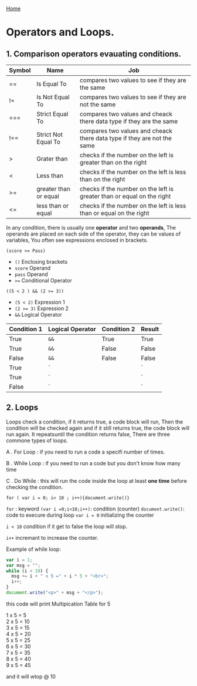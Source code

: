 [Home](https://sayefdeen.github.io/reading-notes/home)

# Operators and Loops.

## 1. Comparison operators evauating conditions.

| Symbol | Name                  | Job                                                                     |
| ------ | --------------------- | ----------------------------------------------------------------------- |
| ==     | Is Equal To           | compares two values to see if they are the same                         |
| !=     | Is Not Equal To       | compares two values to see if they are not the same                     |
| ===    | Strict Equal To       | compares two values and cheack there data type if they are the same     |
| !==    | Strict Not Equal To   | compares two values and cheack there data type if they are not the same |
| >      | Grater than           | checks if the number on the left is greater than on the right           |
| <      | Less than             | checks if the number on the left is less than on the right              |
| >=     | greater than or equal | checks if the number on the left is greater than or equal on the right  |
| <=     | less than or equal    | checks if the number on the left is less than or equal on the right     |

In any condition, there is usually one **operator** and two **operands**, The operands are placed on each side of the operator, they can be values of variables, You often see expressions enclosed in brackets.

`(score >= Pass)`

- `()` Enclosing brackets
- `score` Operand
- `pass` Operand
- `>=` Conditional Operator

`((5 < 2 ) && (2 >= 3))`

- `(5 < 2)` Expression 1
- `(2 >= 3)` Expression 2
- `&&` Logical Operator

| Condition 1 | Logical Operator | Condition 2 | Result |
| ----------- | ---------------- | ----------- | ------ |
| True        | `&&`             | True        | True   |
| True        | `&&`             | False       | False  |
| False       | `&&`             | False       | False  |
| True        | `||`             | True        | True   |
| True        | `||`             | False       | True   |
| False       | `||`             | False       | False  |

## 2. Loops

Loops check a condition, if it returns true, a code block will run, Then the condition will be checked again and if it still returns true, the code block will run again. It repeatsuntil the condition returns false, There are three commone types of loops.

A . For Loop : if you need to run a code a specifi number of times.

B . While Loop : if you need to run a code but you don't know how many time

C . Do While : this will run the code inside the loop at least **one time** before checking the condition.

`for ( var i = 0; i< 10 ; i++){document.write()}`

`for` : keyword
`(var i =0;i<10;i++)`: condition (counter)
`document.write()`: code to execure during loop
`var i = 0` initializing the counter

`i < 10` condition if it get to false the loop will stop.

`i++` incremant to increase the counter.

Example of while loop:

```javascript
var i = 1;
var msg = "";
while (i < 10) {
  msg += i + " x 5 =" + i * 5 + "<br>";
  i++;
}
document.write("<p>" + msg + "</p>");
```

this code will print Multipication Table for 5

1 x 5 = 5<br>
2 x 5 = 10<br>
3 x 5 = 15<br>
4 x 5 = 20<br>
5 x 5 = 25<br>
6 x 5 = 30<br>
7 x 5 = 35<br>
8 x 5 = 40<br>
9 x 5 = 45<br>

and it will wtop @ 10
